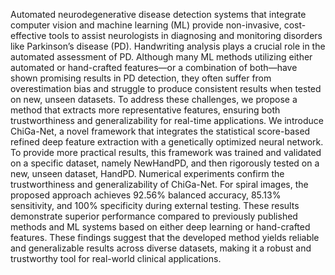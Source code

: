 Automated neurodegenerative disease detection systems that integrate computer vision and machine learning (ML) provide non-invasive, cost-effective tools to assist neurologists in diagnosing and monitoring disorders like Parkinson’s disease (PD). Handwriting analysis plays a crucial role in the automated assessment of PD. Although many ML methods utilizing either automated or hand-crafted features—or a combination of both—have shown promising results in PD detection, they often suffer from overestimation bias and struggle to produce consistent results when tested on new, unseen datasets. To address these challenges, we propose a method that extracts more representative features, ensuring both trustworthiness and generalizability for real-time applications. We introduce ChiGa-Net, a novel framework that integrates the statistical score-based refined deep feature extraction with a genetically optimized neural network. To provide more practical results, this framework was trained and validated on a specific dataset, namely NewHandPD, and then rigorously tested on a new, unseen dataset, HandPD. Numerical experiments confirm the trustworthiness and generalizability of ChiGa-Net. For spiral images, the proposed approach achieves 92.56% balanced accuracy, 85.13% sensitivity, and 100% specificity during external testing. These results demonstrate superior performance compared to previously published methods and ML systems based on either deep learning or hand-crafted features. These findings suggest that the developed method yields reliable and generalizable results across diverse datasets, making it a robust and trustworthy tool for real-world clinical applications.
